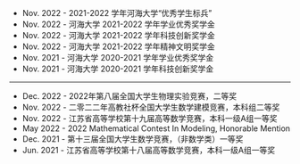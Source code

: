 - Nov. 2022 - 2021-2022 学年河海大学“优秀学生标兵”
- Nov. 2022 - 河海大学 2021-2022 学年学业优秀奖学金
- Nov. 2022 - 河海大学 2021-2022 学年科技创新奖学金
- Nov. 2022 - 河海大学 2021-2022 学年精神文明奖学金
- Nov. 2021 - 河海大学 2020-2021 学年学业优秀奖学金
- Nov. 2021 - 河海大学 2020-2021 学年科技创新奖学金

---

- Dec. 2022 - 2022年第八届全国大学生物理实验竞赛，二等奖
- Nov. 2022 - 二零二二年高教社杯全国大学生数学建模竞赛，本科组二等奖
- Nov. 2022 - 江苏省高等学校第十九届高等数学竞赛，本科一级A组一等奖
- May  2022 - 2022 Mathematical Contest In Modeling, Honorable Mention
- Dec. 2021 - 第十三届全国大学生数学竞赛，（非数学类）一等奖
- Jun. 2021 - 江苏省高等学校第十八届高等数学竞赛，本科一级A组一等奖
